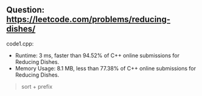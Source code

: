 ## Question: https://leetcode.com/problems/reducing-dishes/

code1.cpp:
* Runtime: 3 ms, faster than 94.52% of C++ online submissions for Reducing Dishes.
* Memory Usage: 8.1 MB, less than 77.38% of C++ online submissions for Reducing Dishes.
> sort + prefix
